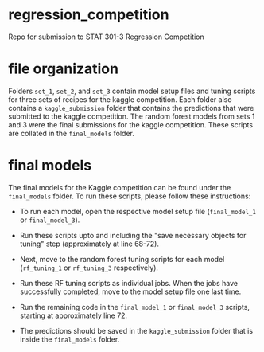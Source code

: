 # regression_competition

Repo for submission to STAT 301-3 Regression Competition

# file organization

Folders `set_1`, `set_2`, and `set_3` contain model setup files and tuning scripts for three sets of recipes for the kaggle competition. Each folder also contains a `kaggle_submission` folder that contains the predictions that were submitted to the kaggle competition. The random forest models from sets 1 and 3 were the final submissions for the kaggle competition. These scripts are collated in the `final_models` folder.

# final models

The final models for the Kaggle competition can be found under the `final_models` folder. To run these scripts, please follow these instructions:

-   To run each model, open the respective model setup file (`final_model_1` or `final_model_3`).

-   Run these scripts upto and including the "save necessary objects for tuning" step (approximately at line 68-72).

-   Next, move to the random forest tuning scripts for each model (`rf_tuning_1` or `rf_tuning_3` respectively).

-   Run these RF tuning scripts as individual jobs. When the jobs have successfully completed, move to the model setup file one last time.

-   Run the remaining code in the `final_model_1` or `final_model_3` scripts, starting at approximately line 72.

-   The predictions should be saved in the `kaggle_submission` folder that is inside the `final_models` folder.
